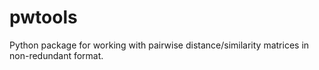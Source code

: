 # pwtools
Python package for working with pairwise distance/similarity matrices in non-redundant format.
